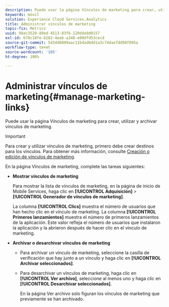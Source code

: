 ```yaml
---
description: Puede usar la página Vínculos de marketing para crear, utilizar y archivar vínculos de marketing.
keywords: móvil
solution: Experience Cloud Services,Analytics
title: Administrar vínculos de marketing
topic-fix: Metrics
uuid: 98ac3520-89ed-4513-83f6-120dda9d0157
exl-id: 678c18fe-b282-4eab-a248-e00dfd53cecd
source-git-commit: 5434d8809aac11b4ad6dd1a3c74dae7dd98f095a
workflow-type: tm+mt
source-wordcount: '185'
ht-degree: 100%

---
```


# Administrar vínculos de marketing{#manage-marketing-links}

Puede usar la página Vínculos de marketing para crear, utilizar y archivar vínculos de marketing.

>[!IMPORTANT]
>
>Para crear y utilizar vínculos de marketing, primero debe crear destinos para los vínculos. Para obtener más información, consulte [Creación o edición de vínculos de marketing](/help/using/acquisition-main/c-marketing-links-builder/t-create-edit-adobe-links/t-create-edit-adobe-links.md).

En la página Vínculos de marketing, complete las tareas siguientes:

* **Mostrar vínculos de marketing**

   Para mostrar la lista de vínculos de marketing, en la página de inicio de Mobile Services, haga clic en **[!UICONTROL Adquisición]** > **[!UICONTROL Generador de vínculos de marketing]**.

   La columna **[!UICONTROL Clics]** muestra el número de usuarios que han hecho clic en el vínculo de marketing. La columna **[!UICONTROL Primeros lanzamientos]** muestra el número de primeros lanzamientos de la aplicación. Este valor refleja el número de usuarios que instalaron la aplicación y la abrieron después de hacer clic en el vínculo de marketing.

* **Archivar o desarchivar vínculos de marketing**

   * Para archivar un vínculo de marketing, seleccione la casilla de verificación que hay junto a un vínculo y haga clic en **[!UICONTROL Archivar seleccionados]**.
   * Para desarchivar un vínculos de marketing, haga clic en **[!UICONTROL Ver archivo]**, seleccione al menos uno y haga clic en **[!UICONTROL Desarchivar seleccionados]**.

      En la página Ver archivo solo figuran los vínculos de marketing que previamente se han archivado.

